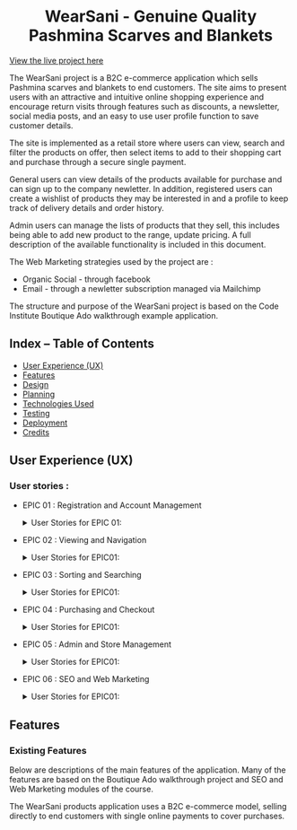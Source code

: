 <h1 align="center">WearSani - Genuine Quality Pashmina Scarves and Blankets</h1>

[View the live project here](https://pf5-iomha-prints.herokuapp.com/)

The WearSani project is a B2C e-commerce application which sells Pashmina scarves and blankets to end customers.  The site aims to present users with an attractive and intuitive online shopping experience and encourage return visits through features such as discounts, a newsletter, social media posts, and an easy to use user profile function to save customer details.

The site is implemented as a retail store where users can view, search and filter the products on offer, then select items to add to their shopping cart and purchase through a secure single payment.

General users can view details of the products available for purchase and can sign up to the company newletter. In addition, registered users can create a wishlist of products they may be interested in and a profile to keep track of delivery details and order history.

Admin users can manage the lists of products that they sell, this includes being able to add new product to the range, update pricing. A full description of the available functionality is included in this document.

The Web Marketing strategies used by the project are :
- Organic Social - through facebook
- Email - through a newletter subscription managed via Mailchimp

The structure and purpose of the WearSani project is based on the Code Institute Boutique Ado walkthrough example application.

<!-- ![Mockup](Sample image of index page) -->

## Index – Table of Contents
* [User Experience (UX)](#user-experience-ux) 
* [Features](#features)
* [Design](#design)
* [Planning](#planning)
* [Technologies Used](#technologies-used)
* [Testing](#testing)
* [Deployment](#deployment)
* [Credits](#credits)

## User Experience (UX)

### User stories :

* EPIC 01 : Registration and Account Management
  <details>
      <summary>User Stories for EPIC 01: </summary>

  - US101 : Register for an account
      - As a **site user** I can **register for an account** so that **I can view my profile and purchasing history**
  - US102 : login and logout
      - As a **site user** I can **easily login or logout** so that **I can access my personal account information**
  - US103 : reset password
      - As a **site user** I can **easily reset my password in case I forget** so that **I can recover access to my account**
  - US104 : confirm registration via email
      - As a **site user** I can **receive an email confirmation after registering** so that **I can verify that my account registration was successful**
  - US105 : access user profile
      - As a **site user** I can **access my personalized user profile** so that **I can view my personal order history and order confirmations and my payment information**

  </details>

* EPIC 02 : Viewing and Navigation
  <details>
      <summary>User Stories for EPIC01: </summary>

  - US201 : View a list of products
      - As a **site user** I can **view a list of products** so that **I can select some to purchase**
  - US202 : View individual product details
      - As a **site user** I can **view details for a specific product** so that **I can see the description, rating, available sizes and pricing**
  - US203 : View discounted items
      - As a **site user** I can **easily identify discounted items** so that **I can take advantage of savings on product I want to purchase**
  - US204 : View shopping cart total
      - As a **site user** I can **easily view the total of my purchases at any time** so that **I can avoid over-spending**
  - US205 : Like a product
      - As a **site user** I can **'like' a product** so that **it is added to my  wishlist in my personal profile**
  - US206 : Easily understand purpose of website and how to navigate
      - As a **site user** I can **quickly identify what the website is selling and easily navigate the pages** so that **I can quickly find the information and functionality I am looking for**
  - US207 : View wishlist / liked items
      - As a **site user** I can **view my wishlist** so that **I can see prints I have 'liked'**
  - US208 : View products by category
      - As a **site user** I can **view a specific category of product** so that **I can quickly narrow down the range of product I am interested in**
  - US209 : Handle 404 and 500 errors 
      - As a **site user** I can **return to Home after http 404 or 500 response** so that **I feel I am still working within the website and can navigate easily**

  </details>

* EPIC 03 : Sorting and Searching
  <details>
      <summary>User Stories for EPIC01: </summary>

  - US301 : Sort list of available products
      - As a **site user** I can **sort the list of available products** so that **I can easily identify the best rated and categorically sorted products**
  - US302 : Sort a specific category of product
      - As a **site user** I can **sort a specific category of product** so that **I can find the best-rated product in a specific category or sort the products in the category or sort the products in that category by title**
  - US303 : Sort multiple categories of products simultaneously
      - As a **site user** I can **sort multiple categories of products simultaneously** so that **I can find the best-rated product in a specific category, or sort the products across broad categories**
  - US304 : search for a product by price or raw material
      - As a **site user** I can **search for a product by price or raw material** so that **I can find a specific product to purchase**
  - US305 : view search results and the number of items found
      - As a **site user** I can **easily view what I've searched for and the number of results** so that **I can quickly decide whether the product I want is available**

  </details>

* EPIC 04 : Purchasing and Checkout
  <details>
      <summary>User Stories for EPIC01: </summary>

  - US401 : Add items to shopping cart
      - As a **site user** I can **add items to my shopping cart** so that **I can choose multiple items to purchase**
  - US402 : Modify cart contents and remove items from the cart
      - As a **site user** I can **modify cart quantities and remove items from the shopping cart** so that **manage the contents of my shopping cart and rectify any mistakes in selecting purchases**
  - US403 : View notifications of user interactions
      - As a **site user** I can **get notifications on screen of my actions** so that **I can easily understand my interactions with the website and their consequences**
  - US404 : Finalize order through the checkout page
      - As a **site user** I can **complete my order by going through the checkout page** so that **I can see a final total, a summary of my order and I can specify a delivery address and payment details**
  - US405 : Implement a secure payment process
      - As a **site user** I can **enter my payment details** so that **my payment is secure**
  - US406 : View an order confirmation after checkout
      - As a **site user** I can **view an order confirmation after checkout** so that **I can see what was ordered and total costs**
  - US407 : Receive an email confirmation after checking out
      - As a **site user** I can **receive an email confirmation after checking out** so that **I have a record of my purchases**

  </details>

* EPIC 05 : Admin and Store Management
  <details>
      <summary>User Stories for EPIC01: </summary>

  - US501 : Add a product
      - As a **site admin** I can **add a product** so that **I can sell new items in my store**
  - US502 : Edit / update details for a product
      - As a **site admin** I can **edit / update details for a product** so that **I can change or amend the title, image, discount setting and other attributes**
  - US503 : Delete a product
      - As a **site admin** I can **delete a product** so that **I can remove the product for sale**
  - US504 : Edit / update details for a product size option
      - As a **site admin** I can **edit / update details for a product size option** so that **I can change or amend the price**


  </details>

* EPIC 06 : SEO and Web Marketing
  <details>
      <summary>User Stories for EPIC01: </summary>

  - US601 : Subscribe to newsletter
      - As a **site user** I can **subscribe to the company newsletter** so that **I can keep up with company news and offers**
  - US602 : View company facebook page
      - As a **site user** I can **find the company on facebook** so that **I can keep up to date with company posts**
  - US603 : SEO
      - As a **site user** I can **find the site through web searches** so that **I can easily access the site**
  - US604 : View privacy policy
      - As a **site user** I can **view the company privacy policy** so that **I can see the company is GDPR compliant**

  </details>


## Features

### Existing Features

Below are descriptions of the main features of the application.  Many of the features are based on the Boutique Ado walkthrough project and SEO and Web Marketing modules of the course.  

The WearSani products application uses a B2C e-commerce model, selling directly to end customers with single online payments to cover purchases.